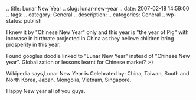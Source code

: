 .. title: Lunar New Year
.. slug: lunar-new-year
.. date: 2007-02-18 14:59:00
.. tags: 
.. category: General
.. description: 
.. categories: General
.. wp-status: publish

<html><body><p>I knew it by "Chinese New Year" only and this year is "the year of Pig" with increase in birthrate projected in China as they believe children bring prosperity in this year.

Found googles doodle linked to "Lunar New Year" instead of "Chinese New year". Globalization or lessons learnt for Chinese market? :-)



Wikipedia says,Lunar New Year is Celebrated by: China, Taiwan, South and North Korea, Japan, Mongolia, Vietnam, Singapore.



Happy New year all of you guys.</p></body></html>
